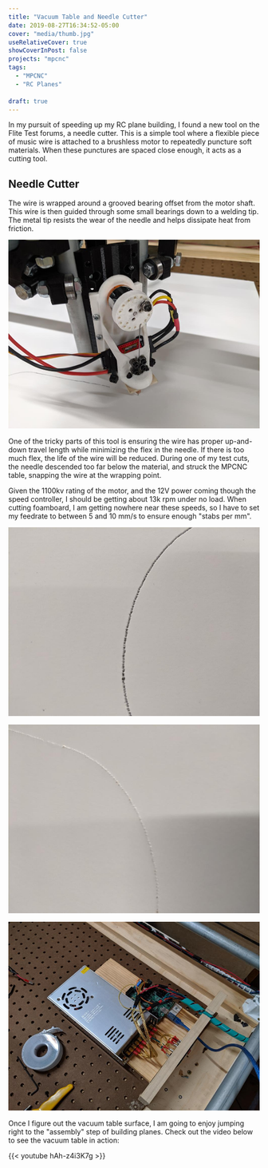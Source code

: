 ```yaml
---
title: "Vacuum Table and Needle Cutter"
date: 2019-08-27T16:34:52-05:00
cover: "media/thumb.jpg"
useRelativeCover: true
showCoverInPost: false
projects: "mpcnc"
tags:
  - "MPCNC"
  - "RC Planes"

draft: true
---
```


In my pursuit of speeding up my RC plane building, I found a new tool on the Flite Test forums, a needle cutter. This is a simple tool where a flexible piece of music wire is attached to a brushless motor to repeatedly puncture soft materials. When these punctures are spaced close enough, it acts as a cutting tool.

<!--more-->
## Needle Cutter

The wire is wrapped around a grooved bearing offset from the motor shaft. This wire is then guided through some small bearings down to a welding tip. The metal tip resists the wear of the needle and helps dissipate heat from friction.

![Needle Cutter](media/08mvtanc02.jpg)

One of the tricky parts of this tool is ensuring the wire has proper up-and-down travel length while minimizing the flex in the needle. If there is too much flex, the life of the wire will be reduced. During one of my test cuts, the needle descended too far below the material, and struck the MPCNC table, snapping the wire at the wrapping point.

Given the 1100kv rating of the motor, and the 12V power coming though the speed controller, I should be getting about 13k rpm under no load. When cutting foamboard, I am getting nowhere near these speeds, so I have to set my feedrate to between 5 and 10 mm/s to ensure enough "stabs per mm".

![Front Cut](media/08mvtanc03.jpg)

![Back Cut](media/08mvtanc04.jpg)

![New Electronics](media/08mvtanc01.jpg)


Once I figure out the vacuum table surface, I am going to enjoy jumping right to the "assembly" step of building planes. Check out the video below to see the vacuum table in action:

{{< youtube hAh-z4i3K7g >}}<p></p>